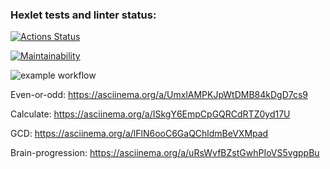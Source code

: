 ### Hexlet tests and linter status:
[![Actions Status](https://github.com/mbgoodguy/python-project-lvl1/workflows/hexlet-check/badge.svg)](https://github.com/mbgoodguy/python-project-lvl1/actions)

[![Maintainability](https://api.codeclimate.com/v1/badges/a99a88d28ad37a79dbf6/maintainability)](https://codeclimate.com/github/codeclimate/codeclimate/maintainability)

![example workflow](https://github.com/mbgoodguy/python-project-lvl1/actions/workflows/flake8.yml/badge.svg)

Even-or-odd: https://asciinema.org/a/UmxlAMPKJpWtDMB84kDgD7cs9

Calculate: https://asciinema.org/a/ISkgY6EmpCpGQRCdRTZ0yd17U

GCD: https://asciinema.org/a/lFlN6ooC6GaQChldmBeVXMpad

Brain-progression: https://asciinema.org/a/uRsWvfBZstGwhPIoVS5vgppBu

